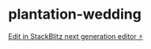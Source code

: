 # plantation-wedding

[Edit in StackBlitz next generation editor ⚡️](https://stackblitz.com/~/github.com/hariskarim41/plantation-wedding)